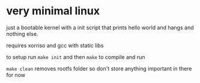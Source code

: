 # very minimal linux
just a bootable kernel with a init script that prints hello world and hangs and nothing else.

requires xorriso and gcc with static libs

to setup run `make init` and then `make` to compile and run

`make clean` removes rootfs folder so don't store anything important in there for now
